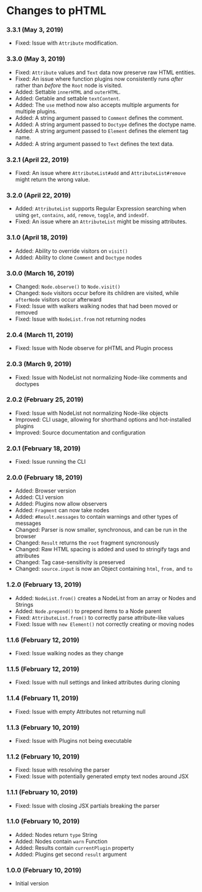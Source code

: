 # Changes to pHTML

### 3.3.1 (May 3, 2019)

- Fixed: Issue with `Attribute` modification.

### 3.3.0 (May 3, 2019)

- Fixed: `Attribute` values and `Text` data now preserve raw HTML entities.
- Fixed: An issue where function plugins now consistently runs _after_ rather
  than _before_ the `Root` node is visited.
- Added: Settable `innerHTML` and `outerHTML`.
- Added: Getable and settable `textContent`.
- Added: The `use` method now also accepts multiple arguments for multiple
  plugins.
- Added: A string argument passed to `Comment` defines the comment.
- Added: A string argument passed to `Doctype` defines the doctype name.
- Added: A string argument passed to `Element` defines the element tag name.
- Added: A string argument passed to `Text` defines the text data.

### 3.2.1 (April 22, 2019)

- Fixed: An issue where `AttributeList#add` and `AttributeList#remove` might
  return the wrong value.

### 3.2.0 (April 22, 2019)

- Added: `AttributeList` supports Regular Expression searching when using
  `get`, `contains`, `add`, `remove`, `toggle`, and `indexOf`.
- Fixed: An issue where an `AttributeList` might be missing attributes.

### 3.1.0 (April 18, 2019)

- Added: Ability to override visitors on `visit()`
- Added: Ability to clone `Comment` and `Doctype` nodes

### 3.0.0 (March 16, 2019)

- Changed: `Node.observe()` to `Node.visit()`
- Changed: `Node` visitors occur before its children are visited, while `afterNode` visitors occur afterward
- Fixed: Issue with walkers walking nodes that had been moved or removed
- Fixed: Issue with `NodeList.from` not returning nodes

### 2.0.4 (March 11, 2019)

- Fixed: Issue with Node observe for pHTML and Plugin process

### 2.0.3 (March 9, 2019)

- Fixed: Issue with NodeList not normalizing Node-like comments and doctypes

### 2.0.2 (February 25, 2019)

- Fixed: Issue with NodeList not normalizing Node-like objects
- Improved: CLI usage, allowing for shorthand options and hot-installed plugins
- Improved: Source documentation and configuration

### 2.0.1 (February 18, 2019)

- Fixed: Issue running the CLI

### 2.0.0 (February 18, 2019)

- Added: Browser version
- Added: CLI version
- Added: Plugins now allow observers
- Added: `Fragment` can now take nodes
- Added: `#Result.messages` to contain warnings and other types of messages
- Changed: Parser is now smaller, synchronous, and can be run in the browser
- Changed: `Result` returns the `root` fragment syncronously
- Changed: Raw HTML spacing is added and used to stringify tags and attributes
- Changed: Tag case-sensitivity is preserved
- Changed: `source.input` is now an Object containing `html`, `from,` and `to`

### 1.2.0 (February 13, 2019)

- Added: `NodeList.from()` creates a NodeList from an array or Nodes and Strings
- Added: `Node.prepend()` to prepend items to a Node parent
- Fixed: `AttributeList.from()` to correctly parse attribute-like values
- Fixed: Issue with `new Element()` not correctly creating or moving nodes

### 1.1.6 (February 12, 2019)

- Fixed: Issue walking nodes as they change

### 1.1.5 (February 12, 2019)

- Fixed: Issue with null settings and linked attributes during cloning

### 1.1.4 (February 11, 2019)

- Fixed: Issue with empty Attributes not returning null

### 1.1.3 (February 10, 2019)

- Fixed: Issue with Plugins not being executable

### 1.1.2 (February 10, 2019)

- Fixed: Issue with resolving the parser
- Fixed: Issue with potentially generated empty text nodes around JSX

### 1.1.1 (February 10, 2019)

- Fixed: Issue with closing JSX partials breaking the parser

### 1.1.0 (February 10, 2019)

- Added: Nodes return `type` String
- Added: Nodes contain `warn` Function
- Added: Results contain `currentPlugin` property
- Added: Plugins get second `result` argument

### 1.0.0 (February 10, 2019)

- Initial version
